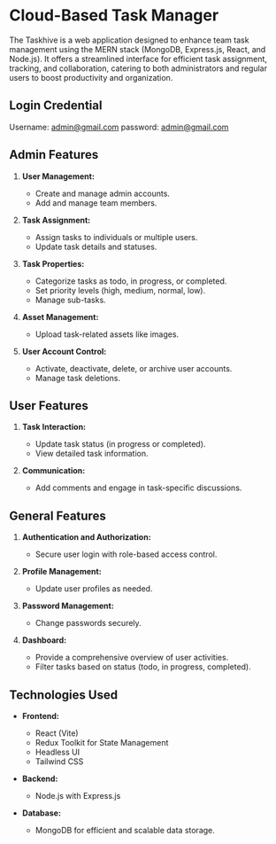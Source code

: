 # Cloud-Based Task Manager

The Taskhive is a web application designed to enhance team task management using the MERN stack (MongoDB, Express.js, React, and Node.js). It offers a streamlined interface for efficient task assignment, tracking, and collaboration, catering to both administrators and regular users to boost productivity and organization.

## Login Credential
Username: admin@gmail.com
password: admin@gmail.com

## Admin Features

1. **User Management:**
   - Create and manage admin accounts.
   - Add and manage team members.

2. **Task Assignment:**
   - Assign tasks to individuals or multiple users.
   - Update task details and statuses.

3. **Task Properties:**
   - Categorize tasks as todo, in progress, or completed.
   - Set priority levels (high, medium, normal, low).
   - Manage sub-tasks.

4. **Asset Management:**
   - Upload task-related assets like images.

5. **User Account Control:**
   - Activate, deactivate, delete, or archive user accounts.
   - Manage task deletions.

## User Features

1. **Task Interaction:**
   - Update task status (in progress or completed).
   - View detailed task information.

2. **Communication:**
   - Add comments and engage in task-specific discussions.

## General Features

1. **Authentication and Authorization:**
   - Secure user login with role-based access control.

2. **Profile Management:**
   - Update user profiles as needed.

3. **Password Management:**
   - Change passwords securely.

4. **Dashboard:**
   - Provide a comprehensive overview of user activities.
   - Filter tasks based on status (todo, in progress, completed).

## Technologies Used

- **Frontend:**
  - React (Vite)
  - Redux Toolkit for State Management
  - Headless UI
  - Tailwind CSS

- **Backend:**
  - Node.js with Express.js
  
- **Database:**
  - MongoDB for efficient and scalable data storage.
